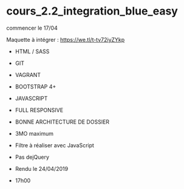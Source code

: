 # cours_2.2_integration_blue_easy
commencer le 17/04

Maquette à intégrer : https://we.tl/t-tv72iyZYkp

- HTML / SASS
- GIT
- VAGRANT
- BOOTSTRAP 4+
- JAVASCRIPT

- FULL RESPONSIVE
- BONNE ARCHITECTURE DE DOSSIER
- 3MO maximum
- Filtre à réaliser avec JavaScript
- Pas dejQuery

- Rendu le 24/04/2019
- 17h00 
